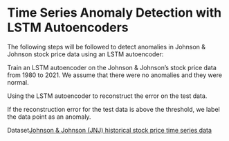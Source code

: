 # Time Series Anomaly Detection with LSTM Autoencoders


The following steps will be followed to detect anomalies in Johnson & Johnson stock price data using an LSTM autoencoder:

Train an LSTM autoencoder on the Johnson & Johnson’s stock price data from 1980 to 2021. We assume that there were no anomalies and they were normal.

Using the LSTM autoencoder to reconstruct the error on the test data.

If the reconstruction error for the test data is above the threshold, we label the data point as an anomaly.

Dataset[Johnson & Johnson (JNJ) historical stock price time series data ](https://finance.yahoo.com/quote/JNJ/history?p=JNJ)




